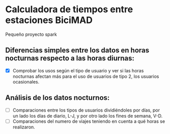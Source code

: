 # Calculadora de tiempos entre estaciones BiciMAD
Pequeño proyecto spark

## Diferencias simples entre los datos en horas nocturnas respecto a las horas diurnas:
- [x] Comprobar los usos según el tipo de usuario y ver si las horas nocturnas afectan más para el uso de usuarios de tipo 2, los usuarios ocasionales. 

## Análisis de los datos nocturnos:
- [ ] Comparaciones entre los tipos de usuarios dividiéndoles por días, por un lado los días de diario, L-J, y por otro lado los fines de semana, V-D.
- [ ] Comparaciones del numero de viajes teniendo en cuenta a qué horas se realizaron.
